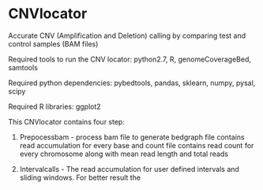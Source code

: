 # CNVlocator
Accurate CNV (Amplification and Deletion) calling by comparing test and control samples (BAM files)

Required tools to run the CNV locator: python2.7, R, genomeCoverageBed, samtools

Required python dependencies: pybedtools, pandas, sklearn, numpy, pysal, scipy

Required R libraries: ggplot2

This CNVlocator contains four step:

1) Prepocessbam - process bam file to generate bedgraph file contains read accumulation for every base and count file contains read count for every chromosome along with mean read length and total reads

2) Intervalcalls - The read accumulation for user defined intervals and sliding windows. For better result the 
